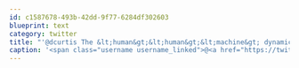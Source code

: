 ```yaml
---
id: c1587678-493b-42dd-9f77-6284df302603
blueprint: text
category: twitter
title: "'@dcurtis The &lt;human&gt;&lt;human&gt;&lt;machine&gt; dynamic in the cockpit is one of the most fascinating manifestations of UX and communication"
caption: '<span class="username username_linked">@<a href="https://twitter.com/dcurtis" title="dustin curtis">dcurtis</a></span> The &lt;human&gt;&lt;human&gt;&lt;machine&gt; dynamic in the cockpit is one of the most fascinating manifestations of UX and communication'
---
```

